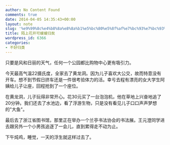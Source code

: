 ```yaml
---
author: No Content Found
comments: true
date: 2014-04-05 14:35:43+00:00
layout: note
slug: '%e9%99%8c%e4%b8%8a%e8%8a%b1%e5%bc%80%e5%8f%af%e7%bc%93%e7%bc%93%e5%bd%92%e7%9f%a3'
title: 陌上花开可缓缓归矣
wordpress_id: 6366
categories:
- 不好归类
---
```


只要是风和日丽的天气，任何一个公园都比购物中心更有吸引力。





今天最高气温22摄氏度，全家去了黄龙洞。因为儿子喜欢大公交，故而特意没有开车。想不到节假日挤车还是一件很考验体力的活。幸亏去程有漂亮的女大学生阿姨给儿子让座，回程抢到了一个座位。





在黄龙洞，儿子玩得非常开心。花30元买了一台泡泡机，他在草地上兴奋地追了20分钟。我们还去了水池边，看了浮游生物，只是没有看见儿子口口声声梦想的"大鱼"。





最后去了浙江省图书馆，那里正在举办一个兰亭书法协会的书法展。王元澄同学进去跟另外一个小男孩追逐了一会儿，直到累得走不动为止。





下午炖鸡，睡觉，一天的浮生就这样过去了。
